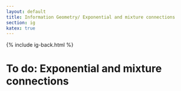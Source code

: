 ```yaml
---
layout: default
title: Information Geometry/ Exponential and mixture connections
section: ig
katex: true
---
```


{% include ig-back.html %}

# To do: Exponential and mixture connections
